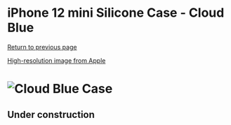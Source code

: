 # iPhone 12 mini Silicone Case - Cloud Blue

[Return to previous page](/iphone_12)

[High-resolution image from Apple](https://store.storeimages.cdn-apple.com/8756/as-images.apple.com/is//MKTP3?wid=4500&hei=4500&fmt=png)

# ![Cloud Blue Case](/everyphone/MKTP3.png)

## Under construction
